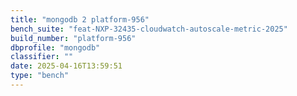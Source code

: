 ```yaml
---
title: "mongodb 2 platform-956"
bench_suite: "feat-NXP-32435-cloudwatch-autoscale-metric-2025"
build_number: "platform-956"
dbprofile: "mongodb"
classifier: ""
date: 2025-04-16T13:59:51
type: "bench"
---
```

